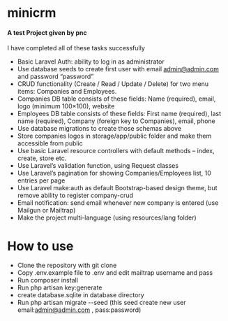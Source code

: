 # minicrm
#### A test Project given by pnc ####

I have completed all of these tasks successfully
 
* Basic Laravel Auth: ability to log in as administrator<br />
* Use database seeds to create first user with email admin@admin.com and password “password”<br />
* CRUD functionality (Create / Read / Update / Delete) for two menu items: Companies and Employees.<br />
* Companies DB table consists of these fields: Name (required), email, logo (minimum 100×100), website<br />
* Employees DB table consists of these fields: First name (required), last name (required), Company (foreign key to Companies), email, phone<br />
* Use database migrations to create those schemas above<br />
* Store companies logos in storage/app/public folder and make them accessible from public<br />
* Use basic Laravel resource controllers with default methods – index, create, store etc.<br />
* Use Laravel’s validation function, using Request classes<br />
* Use Laravel’s pagination for showing Companies/Employees list, 10 entries per page<br />
* Use Laravel make:auth as default Bootstrap-based design theme, but remove ability to register company-crud<br />
* Email notification: send email whenever new company is entered (use Mailgun or Mailtrap)<br />
* Make the project multi-language (using resources/lang folder)<br />

# How to use

* Clone the repository with git clone<br />
* Copy .env.example file to .env and edit mailtrap username and pass<br />
* Run composer install<br />
* Run php artisan key:generate<br />
* create database.sqlite in database directory<br />
* Run php artisan migrate --seed (this seed create new user email:admin@admin.com , pass:password)<br />
